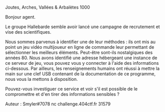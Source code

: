  Joutes, Arches, Vallées & Arbalètes
1000

Bonjour agent.

Le groupe Hallebarde semble avoir lancé une campagne de recrutement et vise des scientifiques.

Nous sommes parvenus à identifier une de leur méthodes : ils ont mis au point un jeu vidéo multijoueur en ligne de commande leur permettant de sélectionner les meilleurs éléments. Peut-être sont-ils nostalgiques des années 80. Nous avons identifié une adresse hébergeant une instance de ce serveur de jeu, vous pouvez vous y connecter à l'aide des informations ci-dessous.
Par ailleurs, les renseignements humains ont réussi à mettre la main sur une clef USB contenant de la documentation de ce programme, nous vous la mettons à disposition.

Pouvez-vous investiguer ce service et voir s'il est possible de le compromettre et d'en tirer des informations sensibles ?

Auteur : Smyler#7078
nc challenge.404ctf.fr 31579 
